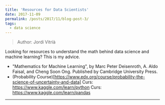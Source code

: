 ```yaml
---
title: 'Resources for Data Scientists'
date: 2017-11-09
permalink: /posts/2017/11/blog-post-3/
tags:
  - data science
---
```


> Author: Jordi Vitrià

Looking for resources to understand the math behind data science and machine learning? This is my advice.

+ "Mathematics for Machine Learning", by Marc Peter Deisenroth, A. Aldo Faisal, and Cheng Soon Ong. Published by Cambridge University Press. 
+ (Probability Course)[https://www.edx.org/course/probability-the-science-of-uncertainty-and-data]
Curs: https://www.kaggle.com/learn/python
Curs: https://www.kaggle.com/learn/pandas

------
